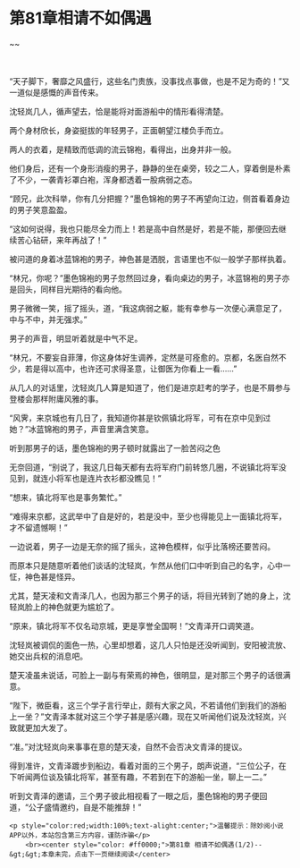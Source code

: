 # 第81章相请不如偶遇
~~
    	    <p name="pagetop" href="javascript:void(0);" onclick="return false" style="line-height: 35px;padding: 10px;color: #333;"> </p><p>“天子脚下，奢靡之风盛行，这些名门贵族，没事找点事做，也是不足为奇的！”又一道似是感慨的声音传来。</p><p>沈轻岚几人，循声望去，恰是能将对面游船中的情形看得清楚。</p><p>两个身材欣长，身姿挺拔的年轻男子，正面朝望江楼负手而立。</p><p>两人的衣着，是精致而低调的流云锦袍，看得出，出身并非一般。</p><p>他们身后，还有一个身形消瘦的男子，静静的坐在桌旁，较之二人，穿着倒是朴素了不少，一袭青衫罩白袍，浑身都透着一股病弱之态。</p><p>“顾兄，此次科举，你有几分把握？”墨色锦袍的男子不再望向江边，侧首看着身边的男子笑意盈盈。</p><p>“这如何说得，我也只能尽全力而上！若是高中自然是好，若是不能，那便回去继续苦心钻研，来年再战了！”</p><p>被问道的身着冰蓝锦袍的男子，神色甚是洒脱，言语里也不似一般学子那样执着。</p><p>“林兄，你呢？”墨色锦袍的男子忽然回过身，看向桌边的男子，冰蓝锦袍的男子亦是回头，同样目光期待的看向他。</p><p>男子微微一笑，摇了摇头，道，“我这病弱之躯，能有幸参与一次便心满意足了，中与不中，并无强求。”</p><p>男子的声音，明显听着就是中气不足。</p><p>“林兄，不要妄自菲薄，你这身体好生调养，定然是可痊愈的。京都，名医自然不少，若是得以高中，也许还可求得圣意，让御医为你看上一看……”</p><p>从几人的对话里，沈轻岚几人算是知道了，他们是进京赶考的学子，也是不屑参与登楼会那样附庸风雅的事。</p><p>“风霁，来京城也有几日了，我知道你甚是钦佩镇北将军，可有在京中见到过她？”冰蓝锦袍的男子，声音里满含笑意。</p><p>听到那男子的话，墨色锦袍的男子顿时就露出了一脸苦闷之色</p><p>无奈回道，“别说了，我这几日每天都有去将军府门前转悠几圈，不说镇北将军没见到，就连小将军也是连片衣衫都没瞧见！”</p><p>“想来，镇北将军也是事务繁忙。”</p><p>“难得来京都，这武举中了自是好的，若是没中，至少也得能见上一面镇北将军，才不留遗憾啊！”</p><p>一边说着，男子一边是无奈的摇了摇头，这神色模样，似乎比落榜还要苦闷。</p><p>而原本只是随意听着他们谈话的沈轻岚，乍然从他们口中听到自己的名字，心中一怔，神色甚是怪异。</p><p>尤其，楚天凌和文青泽几人，也因为那三个男子的话，将目光转到了她的身上，沈轻岚脸上的神色就更为尴尬了。</p><p>“原来，镇北将军不仅名动京城，更是享誉全国啊！”文青泽开口调笑道。</p><p>沈轻岚被调侃的面色一热，心里却想着，这几人只怕是还没听闻到，安阳被流放、她交出兵权的消息吧。</p><p>楚天凌虽未说话，可脸上一副与有荣焉的神色，很明显，是对那三个男子的话很满意。</p><p>“陛下，微臣看，这三个学子言行举止，颇有大家之风，不若请他们到我们的游船上一坐？”文青泽本就对这三个学子甚是感兴趣，现在又听闻他们说及沈轻岚，兴致就更加大发了。</p><p>“准。”对沈轻岚向来事事在意的楚天凌，自然不会否决文青泽的提议。</p><p>得到准许，文青泽踱步到船边，看着对面的三个男子，朗声说道，“三位公子，在下听闻两位谈及镇北将军，甚至有趣，不若到在下的游船一坐，聊上一二。”</p><p>听到文青泽的邀请，三个男子彼此相视看了一眼之后，墨色锦袍的男子便回道，“公子盛情邀约，自是不能推辞！”</p>
    	
   	<p style="color:red;width:100%;text-alight:center;">温馨提示：除妙阅小说APP以外，本站包含第三方内容，谨防诈骗</p>
    	<br><center style="color: #ff0000;">第81章 相请不如偶遇(1/2)--&gt;&gt;本章未完，点击下一页继续阅读</center>
    	
